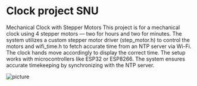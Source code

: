 # Clock project SNU
Mechanical Clock with Stepper Motors
This project is for a mechanical clock using 4 stepper motors — two for hours and two for minutes. The system utilizes a custom stepper motor driver (step_motor.h) to control the motors and wifi_time.h to fetch accurate time from an NTP server via Wi-Fi. The clock hands move accordingly to display the correct time. The setup works with microcontrollers like ESP32 or ESP8266. The system ensures accurate timekeeping by synchronizing with the NTP server.

![picture](https://github.com/user-attachments/assets/bac71a6d-06d0-44d4-b3a1-8180ea1770a5)
